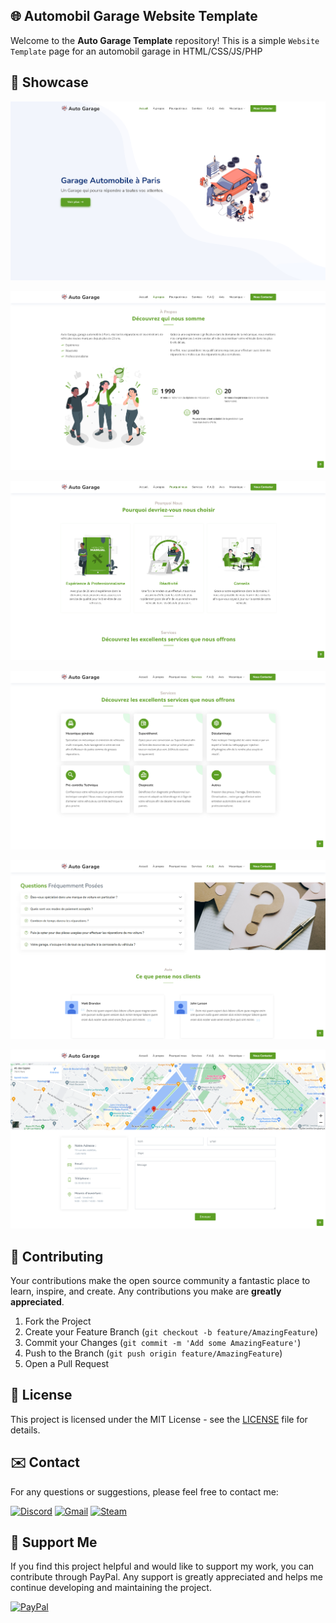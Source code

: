 ## 🌐 Automobil Garage Website Template

Welcome to the **Auto Garage Template** repository! This is a simple ``Website Template`` page for an automobil garage in HTML/CSS/JS/PHP

## 🚀 Showcase

![website preview](https://github.com/DeadGolden0/Auto-Garage-Template/blob/main/assets/img/showcase/home.png)

![website preview](https://github.com/DeadGolden0/Auto-Garage-Template/blob/main/assets/img/showcase/about.png)

![website preview](https://github.com/DeadGolden0/Auto-Garage-Template/blob/main/assets/img/showcase/why.png)

![website preview](https://github.com/DeadGolden0/Auto-Garage-Template/blob/main/assets/img/showcase/services.png)

![website preview](https://github.com/DeadGolden0/Auto-Garage-Template/blob/main/assets/img/showcase/faq.png)

![website preview](https://github.com/DeadGolden0/Auto-Garage-Template/blob/main/assets/img/showcase/contact.png)

## 🤝 Contributing

Your contributions make the open source community a fantastic place to learn, inspire, and create. Any contributions you make are **greatly appreciated**.

1. Fork the Project
2. Create your Feature Branch (`git checkout -b feature/AmazingFeature`)
3. Commit your Changes (`git commit -m 'Add some AmazingFeature'`)
4. Push to the Branch (`git push origin feature/AmazingFeature`)
5. Open a Pull Request

## 📝 License

This project is licensed under the MIT License - see the [LICENSE](LICENSE) file for details.

## ✉️ Contact

For any questions or suggestions, please feel free to contact me:

[![Discord](https://img.shields.io/badge/Discord-%235865F2.svg?style=for-the-badge&logo=discord&logoColor=white)](https://discord.gg/w92W7XR9Yg)
[![Gmail](https://img.shields.io/badge/Gmail-D14836?style=for-the-badge&logo=gmail&logoColor=white)](mailto:deadgolden9122@gmail.com)
[![Steam](https://img.shields.io/badge/steam-%23000000.svg?style=for-the-badge&logo=steam&logoColor=white)](https://steamcommunity.com/id/DeAdGoLdEn/)

## 💖 Support Me

If you find this project helpful and would like to support my work, you can contribute through PayPal. Any support is greatly appreciated and helps me continue developing and maintaining the project.

[![PayPal](https://img.shields.io/badge/PayPal-00457C?style=for-the-badge&logo=paypal&logoColor=white)](https://paypal.me/DeadGolden0)
